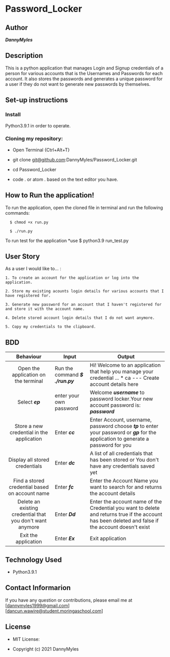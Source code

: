 # Password_Locker

## Author
***DannyMyles***

## Description
This is a python application that manages Login and Signup credentials of a person for various accounts that is the Usernames and Passwords for each account. It also stores the passwords and generates a unique password for a user if they do not want to generate new passwords by themselves.

## Set-up instructions
### Install
Python3.9.1 in order to operate.

### Cloning my repository:
* Open Terminal {Ctrl+Alt+T}

* git clone git@github.com:DannyMyles/Password_Locker.git
* cd Password_Locker

* code . or atom . based on the text editor you have.

## How to Run the application!
To run the application, open the cloned file in terminal and run the following commands:

      $ chmod +x run.py

      $ ./run.py

To run test for the application *use $ python3.9 run_test.py

## User Story
As a user I would like to... :

    1. To create an account for the application or log into the application.

    2. Store my existing acounts login details for various accounts that I have registered for.

    3. Generate new password for an account that I haven't registered for and store it with the account name.

    4. Delete stored account login details that I do not want anymore.

    5. Copy my credentials to the clipboard.

## BDD
|               Behaviour              | Input                            | Output                                               |
|:------------------------------------:|----------------------------------|------------------------------------------------------|
| Open the application on the terminal | Run the command ***$ ./run.py*** | Hi! Welcome to an application that help you manage your credential ... * ca --- Create account details here |
|               Select ***ep***        | enter your own password     | Welcome ***username*** to password locker.Your new account password is: ***password***|
|Store a new credential in the application|   Enter ***cc***              |   Enter Account, username, password choose ***tp*** to enter your password or ***gp*** for the application to generate a password for you |
| Display all stored credentials       |           Enter ***dc***         | A list of all credentials that has been stored or You don't have any credentials saved yet|
|Find a stored credential based on account name|    Enter ***fc***        |Enter the Account Name you want to search for and returns the account details|
|Delete an existing credential that you don't want anymore| Enter ***Dd*** |Enter the account name of the Credential you want to delete and returns true if the account has been deleted and false if the account doesn't exist|
|  Exit the application                |              Enter ***Ex***       | Exit application |


## Technology Used
* Python3.9.1

## Contact Informarion
If you have any question or contributions, please email me at [dannymyles1999@gmail.com] [dancun.wawire@student.moringaschool.com]

## License
* MIT License:

* Copyright (c) 2021 DannyMyles


